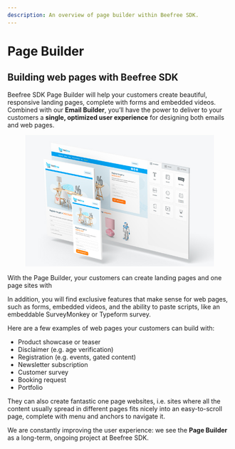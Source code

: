 ```yaml
---
description: An overview of page builder within Beefree SDK.
---
```


# Page Builder

## Building web pages with Beefree SDK <a href="#building-web-pages-with-beefree-sdk" id="building-web-pages-with-beefree-sdk"></a>

Beefree SDK Page Builder will help your customers create beautiful, responsive landing pages, complete with forms and embedded videos. Combined with our **Email Builder**, you’ll have the power to deliver to your customers a **single, optimized user experience** for designing both emails and web pages.

<figure><img src="../../.gitbook/assets/Page-Builder.jpg" alt=""><figcaption></figcaption></figure>

With the Page Builder, your customers can create landing pages and one page sites with

In addition, you will find exclusive features that make sense for web pages, such as forms, embedded videos, and the ability to paste scripts, like an embeddable SurveyMonkey or Typeform survey.

Here are a few examples of web pages your customers can build with:

* Product showcase or teaser
* Disclaimer (e.g. age verification)
* Registration (e.g. events, gated content)
* Newsletter subscription
* Customer survey
* Booking request
* Portfolio

They can also create fantastic one page websites, i.e. sites where all the content usually spread in different pages fits nicely into an easy-to-scroll page, complete with menu and anchors to navigate it.

We are constantly improving the user experience: we see the **Page Builder** as a long-term, ongoing project at Beefree SDK.
